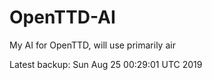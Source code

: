 # OpenTTD-AI
My AI for OpenTTD, will use primarily air

Latest backup: Sun Aug 25 00:29:01 UTC 2019
